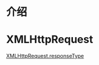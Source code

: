 # 介绍

# XMLHttpRequest
[XMLHttpRequest.responseType](https://developer.mozilla.org/zh-CN/docs/Web/API/XMLHttpRequest/responseType)
